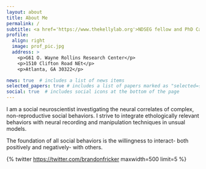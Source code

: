 ```yaml
---
layout: about
title: About Me
permalink: /
subtitle: <a href='https://www.thekellylab.org'>NDSEG fellow and PhD Candidate in The Kelly lab at Emory University</a>. 
profile:
  align: right
  image: prof_pic.jpg
  address: >
    <p>G61 O. Wayne Rollins Research Center</p>
    <p>1510 Clifton Road NEt</p>
    <p>Atlanta, GA 30322</p>

news: true  # includes a list of news items
selected_papers: true # includes a list of papers marked as "selected={true}"
social: true  # includes social icons at the bottom of the page
---
```


I am a social neuroscientist investigating the neural correlates of complex, non-reproductive social behaviors. I strive to integrate ethologically relevant behaviors with neural recording and manipulation techniques in unsual models. 

The foundation of all social behaviors is the willingness to interact- both positively and negatively- with others. 

{% twitter https://twitter.com/brandonfricker maxwidth=500 limit=5 %}









